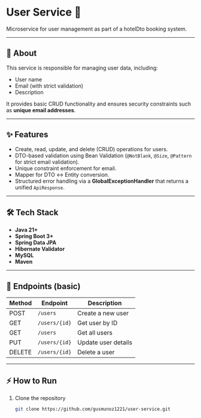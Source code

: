 # User Service 👤

Microservice for user management as part of a hotelDto booking system.

---

## 📌 About
This service is responsible for managing user data, including:
- User name
- Email (with strict validation)
- Description

It provides basic CRUD functionality and ensures security constraints such as **unique email addresses**.

---

## ✨ Features
- Create, read, update, and delete (CRUD) operations for users.
- DTO-based validation using Bean Validation (`@NotBlank`, `@Size`, `@Pattern` for strict email validation).
- Unique constraint enforcement for email.
- Mapper for DTO ↔ Entity conversion.
- Structured error handling via a **GlobalExceptionHandler** that returns a unified `ApiResponse`.

---

## 🛠️ Tech Stack
- **Java 21+**
- **Spring Boot 3+**
- **Spring Data JPA**
- **Hibernate Validator**
- **MySQL**
- **Maven**

---

## 🚀 Endpoints (basic)
| Method | Endpoint        | Description          |
|--------|----------------|----------------------|
| POST   | `/users`       | Create a new user    |
| GET    | `/users/{id}`  | Get user by ID       |
| GET    | `/users`       | Get all users        |
| PUT    | `/users/{id}`  | Update user details  |
| DELETE | `/users/{id}`  | Delete a user        |

---

## ⚡ How to Run
1. Clone the repository  
   ```bash
   git clone https://github.com/gusmunoz1221/user-service.git
